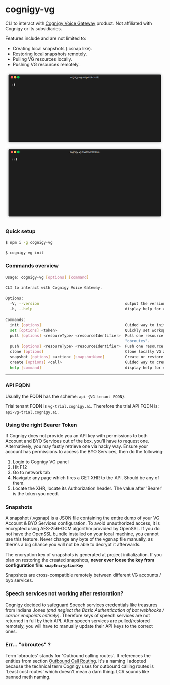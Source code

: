 # cognigy-vg

CLI to interact with <a href="https://www.cognigy.com/platform/cognigy-voice-gateway" target="_blank">Cognigy Voice Gateway</a> product. Not affiliated with Cognigy or its subsidiaries.

Features include and are not limited to:
- Creating local snapshots (.csnap like).
- Restoring local snapshots remotely.
- Pulling VG resources locally.
- Pushing VG resources remotely.

<img src="https://raw.githubusercontent.com/tgbv/cognigy-vg/refs/heads/main/demos/create-snap.gif">

<img src="https://raw.githubusercontent.com/tgbv/cognigy-vg/refs/heads/main/demos/restore-snap.gif">

### Quick setup

```bash
$ npm i -g cognigy-vg

$ cognigy-vg init
```

### Commands overview

```bash
Usage: cognigy-vg [options] [command]

CLI to interact with Cognigy Voice Gateway.

Options:
  -V, --version                                      output the version number
  -h, --help                                         display help for command

Commands:
  init [options]                                     Guided way to initialize new configuration file.
  set [options] <token>                              Quickly set workspace API key/bearer token.
  pull [options] <resoureType> <resourceIdentifier>  Pull one resource from API to disk. Can be "app", "carrier", "speech", "phone",
                                                     "obroutes".
  push [options] <resoureType> <resourceIdentifier>  Push one resource from disk to API. Can be "app", "carrier", "speech", "phone".
  clone [options]                                    Clone locally VG app/service provider with all dependencies.
  snapshot [options] <action> [snapshotName]         Create or restore a snapshot remotely.
  create [options] <call>                            Guided way to create an outbound call.
  help [command]                                     display help for command
```

<hr>

### API FQDN

Usually the FQDN has the scheme: `api-{VG tenant FQDN}`.

Trial tenant FQDN is `vg-trial.cognigy.ai`. Therefore the trial API FQDN is: `api-vg-trial.cognigy.ai`. 

### Using the right Bearer Token

If Cognigy does not provide you an API key with permissions to both Account and BYO Services out of the box, you'll have to request one. Alternatively, you may fastly retrieve one via hacky way. Ensure your account has permissions to access the BYO Services, then do the following:

1. Login to Cognigy VG panel
2. Hit F12
3. Go to network tab
4. Navigate any page which fires a GET XHR to the API. Should be any of them.
5. Locate the XHR, locate its Authorization header. The value after 'Bearer' is the token you need.

### Snapshots

A snapshot (.vgsnap) is a JSON file containing the entire dump of your VG Account & BYO Services configuration. To avoid unauthorized access, it is encrypted using AES-256-GCM algorithm provided by OpenSSL. If you do not have the OpenSSL bundle installed on your local machine, you cannot use this feature. Never change any byte of the vgsnap file manually, as there's a big chance you will not be able to decrypt it afterwards.

The encryption key of snapshots is generated at project initialization. If you plan on restoring the created snapshots, <b>never ever loose the key from configuration file: `snapEncryptionKey`</b>

Snapshots are cross-compatible remotely between different VG accounts / byo services.

### Speech services not working after restoration?

Cognigy decided to safeguard Speech services credentials like treasures from Indiana Jones <i>(and neglect the Basic Authentication of bot webhooks / carrier endpoints entirely)</i>. Therefore keys of speech services are not returned in full by their API. After speech services are pulled/restored remotely, you will have to manually update their API keys to the correct ones.

### Err... "obroutes" ?

Term 'obroutes' stands for 'Outbound calling routes'. It references the entities from section <a href="https://docs.cognigy.com/voice-gateway/webapp/outbound-call-routing/" target="_blank">Outbound Call Routing</a>. It's a naming I adopted because the technical term Cognigy uses for outbound calling routes is 'Least cost routes' which doesn't mean a darn thing. LCR sounds like banned meth naming.
